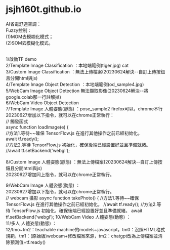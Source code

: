 # jsjh160t.github.io

AI省電舒適空調：<br>
Fuzzy控制：<br>
(1)MOM去模糊化模式；<br>
(2)SOM去模糊化模式。<br><br>

1/啟動TF demo<br>
2/Template Image Classification ：本地端範例(tiger.jpg) cat<br>
3/Custom Image Classification  ：無法上傳檔案(20230624解決--自訂上傳按鈕且分開html與js)<br>
4/Template Image Object Detection ：本地端範例(od_sample4.jpg)<br>
5/WebCam Image Object Detection  無法擷取影像(20230624解決--將google.colab那一行註解掉)<br>
6/WebCam Video Object Detection<br>
7/Template Image 人體姿態(靜態) ：pose_sample2  firefox可以，chrome不行<br>
  20230627增加以下指令，就可以在chrome正常執行：<br>
  // 觸發函式<br>
  async function loadImage(e) {<br>
        //方法1.等待~~確保 TensorFlow.js 在進行其他操作之前已經初始化。<br>
        await tf.ready();<br>
        //方法2.等待 TensorFlow.js 初始化，確保後端已經設置好並且準備就緒。<br>
        //await tf.setBackend('webgl'); <br>      
8/Custom Image 人體姿態(靜態) ：無法上傳檔案(20230624解決--自訂上傳按鈕且分開html與js)<br>
  20230627增加同上指令，就可以在chrome正常執行。<br>

9/WebCam Image 人體姿態(動態) ：<br>
  20230627增加以下指令，就可以在chrome正常執行。<br>
  // webcam 攝影
  async function takePhoto() {
    //方法1.等待~~確保 TensorFlow.js 在進行其他操作之前已經初始化。
    //await tf.ready();
    //方法2.等待 TensorFlow.js 初始化，確保後端已經設置好並且準備就緒。
    await tf.setBackend('webgl');
10/WebCam Video 人體姿態(動態) ：<br>
11/多人 人體姿態(動態) ：<br>
12/tmo~tm2：teachable machine的models+javascript，tm0：沒照HTML格式規範，tm1：(原始版)webcam+修改檔案來源，tm2：chatgpt改為上傳檔案並清除預測值+tf.ready()

